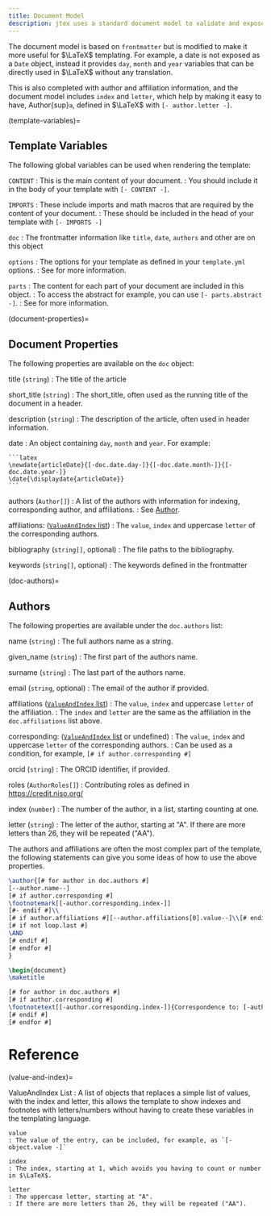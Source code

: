 ```yaml
---
title: Document Model
description: jtex uses a standard document model to validate and expose frontmatter, as well as custom options that are template specific.
---
```


The document model is based on `frontmatter` but is modified to make it more useful for $\LaTeX$ templating.
For example, a date is not exposed as a `Date` object, instead it provides `day`, `month` and `year` variables
that can be directly used in $\LaTeX$ without any translation.

This is also completed with author and affiliation information, and the document model includes `index` and `letter`,
which help by making it easy to have, Author{sup}`a`, defined in $\LaTeX$ with `[- author.letter -]`.

(template-variables)=

## Template Variables

The following global variables can be used when rendering the template:

`CONTENT`
: This is the main content of your document.
: You should include it in the body of your template with `[- CONTENT -]`.

`IMPORTS`
: These include imports and math macros that are required by the content of your document.
: These should be included in the head of your template with `[- IMPORTS -]`

`doc`
: The frontmatter information like `title`, `date`, `authors` and other [](#document-properties) are on this object

`options`
: The options for your template as defined in your `template.yml` options.
: See [](#template-options) for more information.

`parts`
: The content for each part of your document are included in this object.
: To access the abstract for example, you can use `[- parts.abstract -]`.
: See [](#template-parts) for more information.

(document-properties)=

## Document Properties

The following properties are available on the `doc` object:

title (`string`)
: The title of the article

short_title (`string`)
: The short_title, often used as the running title of the document in a header.

description (`string`)
: The description of the article, often used in header information.

date
: An object containing `day`, `month` and `year`. For example:

    ```latex
    \newdate{articleDate}{[-doc.date.day-]}{[-doc.date.month-]}{[-doc.date.year-]}
    \date{\displaydate{articleDate}}
    ```

authors (`Author[]`)
: A list of the authors with information for indexing, corresponding author, and affiliations.
: See [Author](#doc-authors).

affiliations: ([`ValueAndIndex` list](#value-and-index))
: The `value`, `index` and uppercase `letter` of the corresponding authors.

bibliography (`string[]`, optional)
: The file paths to the bibliography.

keywords (`string[]`, optional)
: The keywords defined in the frontmatter

(doc-authors)=

## Authors

The following properties are available under the `doc.authors` list:

name (`string`)
: The full authors name as a string.

given_name (`string`)
: The first part of the authors name.

surname (`string`)
: The last part of the authors name.

email (`string`, optional)
: The email of the author if provided.

affiliations ([`ValueAndIndex` list](#value-and-index))
: The `value`, `index` and uppercase `letter` of the affiliation.
: The `index` and `letter` are the same as the affiliation in the `doc.affiliations` list above.

corresponding: ([`ValueAndIndex` list](#value-and-index) or undefined)
: The `value`, `index` and uppercase `letter` of the corresponding authors.
: Can be used as a condition, for example, `[# if author.corresponding #]`

orcid (`string`)
: The ORCID identifier, if provided.

roles (`AuthorRoles[]`)
: Contributing roles as defined in <https://credit.niso.org/>

index (`number`)
: The number of the author, in a list, starting counting at one.

letter (`string`)
: The letter of the author, starting at "A". If there are more letters than 26, they will be repeated ("AA").

The authors and affiliations are often the most complex part of the template, the following statements can give you some ideas of how to use the above properties.

```latex
\author{[# for author in doc.authors #]
[--author.name--]
[# if author.corresponding #]
\footnotemark[[-author.corresponding.index-]]
[#- endif #]\\
[# if author.affiliations #][--author.affiliations[0].value--]\\[# endif #]
[# if not loop.last #]
\AND
[# endif #]
[# endfor #]
}

\begin{document}
\maketitle

[# for author in doc.authors #]
[# if author.corresponding #]
\footnotetext[[-author.corresponding.index-]]{Correspondence to: [-author.email-]}
[# endif #]
[# endfor #]
```

# Reference

(value-and-index)=

ValueAndIndex List
: A list of objects that replaces a simple list of values, with the index and letter, this allows the template to show indexes and footnotes with letters/numbers without having to create these variables in the templating language.

    value
    : The value of the entry, can be included, for example, as `[- object.value -]`

    index
    : The index, starting at 1, which avoids you having to count or number in $\LaTeX$.

    letter
    : The uppercase letter, starting at "A".
    : If there are more letters than 26, they will be repeated ("AA").
